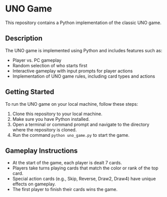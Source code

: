 # UNO Game

This repository contains a Python implementation of the classic UNO game.

## Description

The UNO game is implemented using Python and includes features such as:

- Player vs. PC gameplay
- Random selection of who starts first
- Interactive gameplay with input prompts for player actions
- Implementation of UNO game rules, including card types and actions

## Getting Started

To run the UNO game on your local machine, follow these steps:

1. Clone this repository to your local machine.
2. Make sure you have Python installed.
3. Open a terminal or command prompt and navigate to the directory where the repository is cloned.
4. Run the command `python uno_game.py` to start the game.

## Gameplay Instructions

- At the start of the game, each player is dealt 7 cards.
- Players take turns playing cards that match the color or rank of the top card.
- Special action cards (e.g., Skip, Reverse, Draw2, Draw4) have unique effects on gameplay.
- The first player to finish their cards wins the game.


